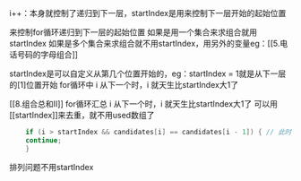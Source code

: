 i++：本身就控制了递归到下一层，startIndex是用来控制下一层开始的起始位置

来控制for循环递归到下一层的起始位置
	如果是用一个集合来求组合就用startIndex
	如果是多个集合来求组合就不用startIndex，用另外的变量eg：[[5.电话号码的字母组合]]

startIndex是可以自定义从第几个位置开始的，eg：startIndex = 1就是从下一层的[1]位置开始
for循环中 i 从下一个时，i 就天生比startIndex大1了

[[8.组合总和II]]
	for循环汇总 i 从下一个时，i 就天生比startIndex大1了
	可以用[[startIndex]]来去重，就不用used数组了
```cpp
	if (i > startIndex && candidates[i] == candidates[i - 1]) { // 此时的i比startIndex大1，因为for循环中i++了，此时startIndex还未加1，所以
	continue;
	}
```


排列问题不用startIndex

